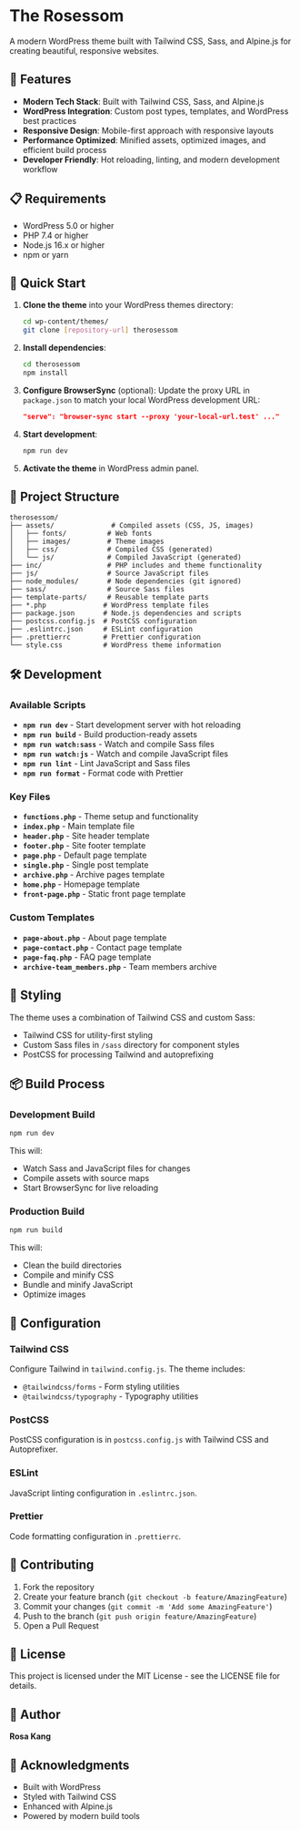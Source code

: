 # The Rosessom

A modern WordPress theme built with Tailwind CSS, Sass, and Alpine.js for creating beautiful, responsive websites.

## 🌹 Features

- **Modern Tech Stack**: Built with Tailwind CSS, Sass, and Alpine.js
- **WordPress Integration**: Custom post types, templates, and WordPress best practices
- **Responsive Design**: Mobile-first approach with responsive layouts
- **Performance Optimized**: Minified assets, optimized images, and efficient build process
- **Developer Friendly**: Hot reloading, linting, and modern development workflow

## 📋 Requirements

- WordPress 5.0 or higher
- PHP 7.4 or higher
- Node.js 16.x or higher
- npm or yarn

## 🚀 Quick Start

1. **Clone the theme** into your WordPress themes directory:
   ```bash
   cd wp-content/themes/
   git clone [repository-url] therosessom
   ```

2. **Install dependencies**:
   ```bash
   cd therosessom
   npm install
   ```

3. **Configure BrowserSync** (optional):
   Update the proxy URL in `package.json` to match your local WordPress development URL:
   ```json
   "serve": "browser-sync start --proxy 'your-local-url.test' ..."
   ```

4. **Start development**:
   ```bash
   npm run dev
   ```

5. **Activate the theme** in WordPress admin panel.

## 📁 Project Structure

```
therosessom/
├── assets/              # Compiled assets (CSS, JS, images)
│   ├── fonts/          # Web fonts
│   ├── images/         # Theme images
│   ├── css/            # Compiled CSS (generated)
│   └── js/             # Compiled JavaScript (generated)
├── inc/                # PHP includes and theme functionality
├── js/                 # Source JavaScript files
├── node_modules/       # Node dependencies (git ignored)
├── sass/               # Source Sass files
├── template-parts/     # Reusable template parts
├── *.php              # WordPress template files
├── package.json       # Node.js dependencies and scripts
├── postcss.config.js  # PostCSS configuration
├── .eslintrc.json     # ESLint configuration
├── .prettierrc        # Prettier configuration
└── style.css          # WordPress theme information
```

## 🛠️ Development

### Available Scripts

- **`npm run dev`** - Start development server with hot reloading
- **`npm run build`** - Build production-ready assets
- **`npm run watch:sass`** - Watch and compile Sass files
- **`npm run watch:js`** - Watch and compile JavaScript files
- **`npm run lint`** - Lint JavaScript and Sass files
- **`npm run format`** - Format code with Prettier

### Key Files

- **`functions.php`** - Theme setup and functionality
- **`index.php`** - Main template file
- **`header.php`** - Site header template
- **`footer.php`** - Site footer template
- **`page.php`** - Default page template
- **`single.php`** - Single post template
- **`archive.php`** - Archive pages template
- **`home.php`** - Homepage template
- **`front-page.php`** - Static front page template

### Custom Templates

- **`page-about.php`** - About page template
- **`page-contact.php`** - Contact page template
- **`page-faq.php`** - FAQ page template
- **`archive-team_members.php`** - Team members archive

## 🎨 Styling

The theme uses a combination of Tailwind CSS and custom Sass:

- Tailwind CSS for utility-first styling
- Custom Sass files in `/sass` directory for component styles
- PostCSS for processing Tailwind and autoprefixing

## 📦 Build Process

### Development Build
```bash
npm run dev
```
This will:
- Watch Sass and JavaScript files for changes
- Compile assets with source maps
- Start BrowserSync for live reloading

### Production Build
```bash
npm run build
```
This will:
- Clean the build directories
- Compile and minify CSS
- Bundle and minify JavaScript
- Optimize images

## 🔧 Configuration

### Tailwind CSS
Configure Tailwind in `tailwind.config.js`. The theme includes:
- `@tailwindcss/forms` - Form styling utilities
- `@tailwindcss/typography` - Typography utilities

### PostCSS
PostCSS configuration is in `postcss.config.js` with Tailwind CSS and Autoprefixer.

### ESLint
JavaScript linting configuration in `.eslintrc.json`.

### Prettier
Code formatting configuration in `.prettierrc`.

## 🤝 Contributing

1. Fork the repository
2. Create your feature branch (`git checkout -b feature/AmazingFeature`)
3. Commit your changes (`git commit -m 'Add some AmazingFeature'`)
4. Push to the branch (`git push origin feature/AmazingFeature`)
5. Open a Pull Request

## 📄 License

This project is licensed under the MIT License - see the LICENSE file for details.

## 👤 Author

**Rosa Kang**

## 🙏 Acknowledgments

- Built with WordPress
- Styled with Tailwind CSS
- Enhanced with Alpine.js
- Powered by modern build tools